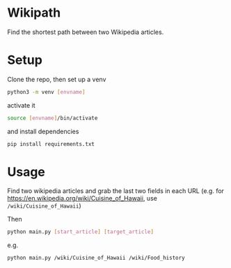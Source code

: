 # Wikipath

Find the shortest path between two Wikipedia articles.

# Setup

Clone the repo, then set up a venv
```bash
python3 -m venv [envname]
```
activate it
```bash
source [envname]/bin/activate
```
and install dependencies
```bash
pip install requirements.txt
```

# Usage
Find two wikipedia articles and grab the last two fields in each URL (e.g. for https://en.wikipedia.org/wiki/Cuisine_of_Hawaii, use `/wiki/Cuisine_of_Hawaii`)

Then

```bash
python main.py [start_article] [target_article]
```
e.g.
```bash
python main.py /wiki/Cuisine_of_Hawaii /wiki/Food_history
```